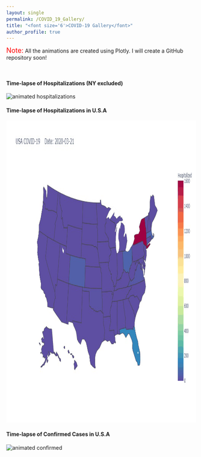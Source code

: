 ```yaml
---
layout: single
permalink: /COVID_19_Gallery/
title: "<font size='6'>COVID-19 Gallery</font>"
author_profile: true
---
```

<font size=4 color='red'>Note:</font> All the animations are created using Plotly. I will create a GitHub repository soon!

<br>

<h4>Time-lapse of Hospitalizations (NY excluded)</h4>
<img src="/images/covid_usa_movie_hos_ny.gif" alt='animated hospitalizations' width='1300' height='900'/>

<h4>Time-lapse of Hospitalizations in U.S.A</h4>
<img src="/images/covid_usa_movie_hos.gif" alt='animated hospitalizations' width='1200' height='800'/>

<h4>Time-lapse of Confirmed Cases in U.S.A</h4>
<img src="/images/covid_usa_movie_conf.gif" alt='animated confirmed' width='1200' height='800'/>